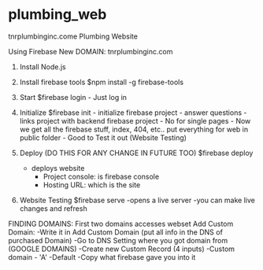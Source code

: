 # plumbing_web
tnrplumbinginc.come
Plumbing Website

Using Firebase
New DOMAIN: tnrplumbinginc.com


1. Install Node.js

2. Install firebase tools
    $npm install -g firebase-tools

3. Start
    $firebase login
        - Just log in

4. Initialize
    $firebase init
        - initialize firebase project
            - answer questions
            - links project with backend firebase project
            - No for single pages
            - Now we get all the firebase stuff, index, 404, etc.. put everything for web in public folder
            - Good to Test it out (Website Testing)

5. Deploy (DO THIS FOR ANY CHANGE IN FUTURE TOO)
    $firebase deploy
    - deploys website
        - Project console: is firebase console
        - Hosting URL: which is the site

6. Website Testing
    $firebase serve
    -opens a live server
    -you can make live changes and refresh

FINDING DOMAINS:
    First two domains accesses webset
    Add Custom Domain:
        -Write it in Add Custom Domain (put all info in the DNS of purchased Domain)
        -Go to DNS Setting where you got domain from (GOOGLE DOMAINS)
        -Create new Custom Record (4 inputs)
            -Custom domain
            - 'A'
            -Default
            -Copy what firebase gave you into it
